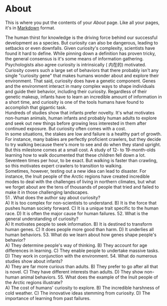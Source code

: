# About

This is where you put the contents of your *About* page. Like all your pages, it's in [Markdown](https://guides.github.com/features/mastering-markdown/) format.

The human thirst for knowledge is the driving force behind our successful 
development as a species. But curiosity can also be dangerous, leading to setbacks or even 
downfalls. Given curiosity's complexity, scientists have found it hard to define. 
While pinning down a definition has proven tricky, the general consensus is it's some 
means of information gathering. Psychologists also agree curiosity is intrinsically ( 内在的) 
motivated.  
Curiosity covers such a large set of behaviors that there probably isn't any single 
"curiosity gene" that makes humans wonder about and explore their environment. That said, 
curiosity does have a genetic component. Genes and the environment interact in many 
complex ways to shape individuals and guide their behavior, including their curiosity. 
Regardless of their genetic makeup, infants have to learn an incredible amount of 
information in a short time, and curiosity is one of the tools humans have found to 
accomplish that gigantic task.   
Hundreds of studies show that infants prefer novelty. It's what motivates non-human 
animals, human infants and probably human adults to explore and seek out new things 
before growing less interested in them after continued exposure. 
But curiosity often comes with a cost.   
In some situations, the stakes are low and failure is a healthy part of growth. For 
instance, many babies are perfectly proficient crawlers, but they decide to try walking 
because there's more to see and do when they stand upright. But this milestone comes at a 
small cost. A study of 12- to 19-month-olds learning how to walk documented that these 
children fell down a lot. Seventeen times per hour, to be exact. But walking is faster than 
crawling, so this motivates expert crawlers to transition to walking.   
Sometimes, however, testing out a new idea can lead to disaster. For instance, the Inuit 
people of the Arctic regions have created incredible modes to deal with the challenges of 
living in northern climates, but what we forget about are the tens of thousands of people 
that tried and failed to make it in those challenging landscapes.   
51 . What does the author say about curiosity?   
A) It is too complex for non-scientists to understand. 
B) It is the force that pushes human society forward. 
C) It is a unique trait specific to the human race. 
D) It is often the major cause for human failures. 
52. What is the general understanding of curiosity?   
A) It motivates people to seek information. 
B) It is destined to transform human genes. 
C) It does people more good than harm. 
D) It underlies all human behaviors. 
53. What do we learn about how genes shape people's behavior?   
A) They determine people's way of thinking. 
B) They account for age differences in learning. 
C) They enable people to undertake massive tasks. 
D) They work in conjunction with the environment. 
54. What do numerous studies show about infants?   
A) They are far more curious than adults. 
B) They prefer to go after all that is novel. 
C) They have different interests than adults. 
D) They show non-human animal behaviors. 
55. What does the example of the Inuit people of the Arctic regions illustrate?   
A) The cost of humans' curiosity to explore. 
B) The incredible harshness of cold weather. 
C) The innovative ideas stemming from curiosity. 
D) The importance of learning from past failures. 
